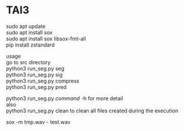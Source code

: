 # TAI3
sudo apt update  
sudo apt install sox  
sudo apt install sox libsox-fmt-all  
pip install zstandard  

usage  
go to src directory  
python3 run_seg.py seg   
python3 run_seg.py sig  
python3 run_seg.py compress  
python3 run_seg.py pred  

python3 run_seg.py *command* -h  for more detail  
also  
python3 run_seg.py clean to clean all files created during the execution

sox -m tmp.wav - test.wav
